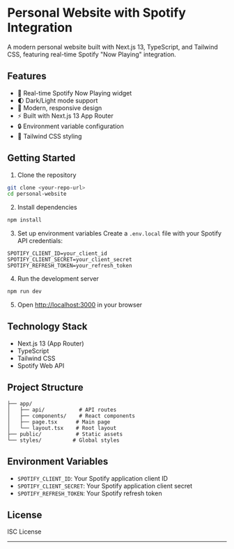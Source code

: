 # Personal Website with Spotify Integration

A modern personal website built with Next.js 13, TypeScript, and Tailwind CSS, featuring real-time Spotify "Now Playing" integration.

## Features

- 🎵 Real-time Spotify Now Playing widget
- 🌓 Dark/Light mode support
- 🎨 Modern, responsive design
- ⚡ Built with Next.js 13 App Router
- 🔒 Environment variable configuration
- 💅 Tailwind CSS styling

## Getting Started

1. Clone the repository
```bash
git clone <your-repo-url>
cd personal-website
```

2. Install dependencies
```bash
npm install
```

3. Set up environment variables
Create a `.env.local` file with your Spotify API credentials:
```
SPOTIFY_CLIENT_ID=your_client_id
SPOTIFY_CLIENT_SECRET=your_client_secret
SPOTIFY_REFRESH_TOKEN=your_refresh_token
```

4. Run the development server
```bash
npm run dev
```

5. Open [http://localhost:3000](http://localhost:3000) in your browser

## Technology Stack

- Next.js 13 (App Router)
- TypeScript
- Tailwind CSS
- Spotify Web API

## Project Structure

```
├── app/
│   ├── api/           # API routes
│   ├── components/    # React components
│   ├── page.tsx      # Main page
│   └── layout.tsx    # Root layout
├── public/           # Static assets
└── styles/          # Global styles
```

## Environment Variables

- `SPOTIFY_CLIENT_ID`: Your Spotify application client ID
- `SPOTIFY_CLIENT_SECRET`: Your Spotify application client secret
- `SPOTIFY_REFRESH_TOKEN`: Your Spotify refresh token

## License

ISC License

---

